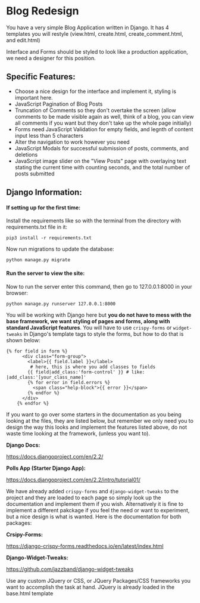 # Blog Redesign
You have a very simple Blog Application written in Django. It has 4 templates you will restyle (view.html, create.html, create_comment.html, and edit.html)

Interface and Forms should be styled to look like a production application, we need a designer for this position.

## Specific Features:
- Choose a nice design for the interface and implement it, styling is important here.
- JavaScript Pagination of Blog Posts
- Truncation of Comments so they don't overtake the screen (allow comments to be made visible again as well, think of a blog, you can view all comments if you want but they don't take up the whole page initially)
- Forms need JavaScript Validation for empty fields, and legnth of content input less than 5 characters
- Alter the navigation to work however you need
- JavaScript Modals for successful submission of posts, comments, and deletions
- JavaScript image slider on the "View Posts" page with overlaying text stating the current time with counting seconds, and the total number of posts submitted

## Django Information:
#### If setting up for the first time:
Install the requirements like so with the terminal from the directory with requirements.txt file in it:

```pip3 install -r requirements.txt```

Now run migrations to update the database:

```python manage.py migrate```

#### Run the server to view the site:
Now to run the server enter this command, then go to 127.0.0.1:8000 in your browser:

```python manage.py runserver 127.0.0.1:8000```


You will be working with Django here but **you do not have to mess with the base framework, we want styling of pages and forms, along with standard JavaScript features**. You will have to use `crispy-forms` or `widget-tweaks` in Django's template tags to style the forms, but how to do that is shown below:

```
{% for field in form %}
      <div class="form-group">
        <label>{{ field.label }}</label>
         # here, this is where you add classes to fields
        {{ field|add_class:'form-control' }} # like: |add_class:'[your_class_name]'
        {% for error in field.errors %}
          <span class="help-block">{{ error }}</span>
        {% endfor %}
      </div>
    {% endfor %}
```

If you want to go over some starters in the documentation as you being looking at the files, they are listed below, but remember we only need you to design the way this looks and implement the features listed above, do not waste time looking at the framework, (unless you want to).

**Django Docs:** 

https://docs.djangoproject.com/en/2.2/

**Polls App (Starter Django App):**  

https://docs.djangoproject.com/en/2.2/intro/tutorial01/

We have already added `crispy-forms` and `django-widget-tweaks` to the project and they are loaded to each page so simply look up the documentation and implement them if you wish. Alternatively it is fine to implement a different pakckage if you feel the need or want to experiment, but a nice design is what is wanted. Here is the documentation for both packages:

**Crsipy-Forms:** 

https://django-crispy-forms.readthedocs.io/en/latest/index.html

**Django-Widget-Tweaks:** 

https://github.com/jazzband/django-widget-tweaks

Use any custom JQuery or CSS, or JQuery Packages/CSS frameworks you want to accomplish the task at hand. JQuery is already loaded in the base.html template


